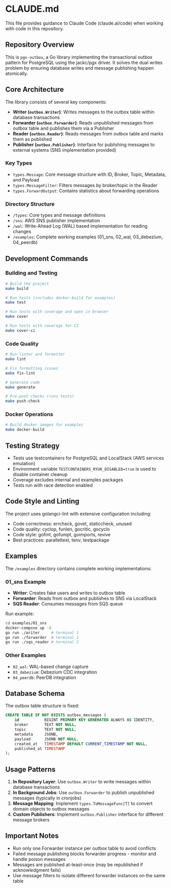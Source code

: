 # CLAUDE.md

This file provides guidance to Claude Code (claude.ai/code) when working with code in this repository.

## Repository Overview

This is `pgx-outbox`, a Go library implementing the transactional outbox pattern for PostgreSQL using the jackc/pgx driver. It solves the dual writes problem by ensuring database writes and message publishing happen atomically.

## Core Architecture

The library consists of several key components:

- **Writer (`outbox.Writer`)**: Writes messages to the outbox table within database transactions
- **Forwarder (`outbox.Forwarder`)**: Reads unpublished messages from outbox table and publishes them via a Publisher
- **Reader (`outbox.Reader`)**: Reads messages from outbox table and marks them as published
- **Publisher (`outbox.Publisher`)**: Interface for publishing messages to external systems (SNS implementation provided)

### Key Types

- `types.Message`: Core message structure with ID, Broker, Topic, Metadata, and Payload
- `types.MessageFilter`: Filters messages by broker/topic in the Reader
- `types.ForwardOutput`: Contains statistics about forwarding operations

### Directory Structure

- `/types`: Core types and message definitions
- `/sns`: AWS SNS publisher implementation  
- `/wal`: Write-Ahead Log (WAL) based implementation for reading changes
- `/examples`: Complete working examples (01_sns, 02_wal, 03_debezium, 04_peerdb)

## Development Commands

### Building and Testing
```bash
# Build the project
make build

# Run tests (includes docker-build for examples)
make test

# Run tests with coverage and open in browser
make cover

# Run tests with coverage for CI
make cover-ci
```

### Code Quality
```bash
# Run linter and formatter
make lint

# Fix formatting issues
make fix-lint

# Generate code
make generate

# Pre-push checks (runs tests)
make push-check
```

### Docker Operations
```bash
# Build docker images for examples
make docker-build
```

## Testing Strategy

- Tests use testcontainers for PostgreSQL and LocalStack (AWS services emulation)
- Environment variable `TESTCONTAINERS_RYUK_DISABLED=true` is used to disable container cleanup
- Coverage excludes internal and examples packages
- Tests run with race detection enabled

## Code Style and Linting

The project uses golangci-lint with extensive configuration including:
- Code correctness: errcheck, govet, staticcheck, unused
- Code quality: cyclop, funlen, gocritic, gocyclo
- Code style: gofmt, gofumpt, goimports, revive
- Best practices: paralleltest, tenv, testpackage

## Examples

The `/examples` directory contains complete working implementations:

### 01_sns Example
- **Writer**: Creates fake users and writes to outbox table
- **Forwarder**: Reads from outbox and publishes to SNS via LocalStack
- **SQS Reader**: Consumes messages from SQS queue

Run example:
```bash
cd examples/01_sns
docker-compose up -d
go run ./writer     # terminal 1
go run ./forwarder  # terminal 2  
go run ./sqs_reader # terminal 3
```

### Other Examples
- `02_wal`: WAL-based change capture
- `03_debezium`: Debezium CDC integration
- `04_peerdb`: PeerDB integration

## Database Schema

The outbox table structure is fixed:
```sql
CREATE TABLE IF NOT EXISTS outbox_messages (
    id           BIGINT PRIMARY KEY GENERATED ALWAYS AS IDENTITY,
    broker       TEXT NOT NULL,
    topic        TEXT NOT NULL, 
    metadata     JSONB,
    payload      JSONB NOT NULL,
    created_at   TIMESTAMP DEFAULT CURRENT_TIMESTAMP NOT NULL,
    published_at TIMESTAMP
);
```

## Usage Patterns

1. **In Repository Layer**: Use `outbox.Writer` to write messages within database transactions
2. **In Background Jobs**: Use `outbox.Forwarder` to publish unpublished messages (typically in cronjobs)
3. **Message Mapping**: Implement `types.ToMessageFunc[T]` to convert domain objects to outbox messages
4. **Custom Publishers**: Implement `outbox.Publisher` interface for different message brokers

## Important Notes

- Run only one Forwarder instance per outbox table to avoid conflicts
- Failed message publishing blocks forwarder progress - monitor and handle poison messages
- Messages are published at-least-once (may be republished if acknowledgment fails)
- Use message filters to isolate different forwarder instances on the same table